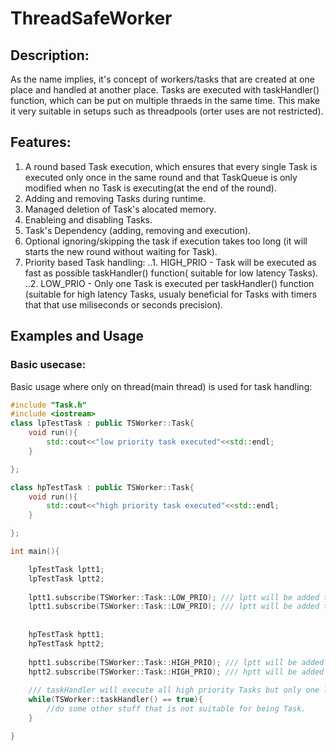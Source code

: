 # ThreadSafeWorker

## Description:
As the name implies, it's concept of workers/tasks that are created at one place and handled at another place. Tasks are executed with taskHandler() function, which can be put on multiple thraeds in the same time. This make it very suitable in setups such as threadpools (orter uses are not restricted).

## Features:
1. A round based Task execution, which ensures that every single Task is executed only once in the same round and that TaskQueue is only modified when no Task is executing(at the end of the round).
2. Adding and removing Tasks during runtime.
3. Managed deletion of Task's alocated memory.
4. Enableing and disabling Tasks.
5. Task's Dependency (adding, removing and execution).
6. Optional ignoring/skipping the task if execution takes too long (it will starts the new round without waiting for Task).
7. Priority based Task handling:
..1. HIGH_PRIO - Task will be executed as fast as possible taskHandler() function( suitable for low latency Tasks).
..2. LOW_PRIO  - Only one Task is executed per taskHandler() function (suitable for high latency Tasks,
	   usualy beneficial for Tasks with timers that that use miliseconds or seconds precision).
	   
## Examples and Usage

### Basic usecase:

Basic usage where only on thread(main thread) is used for task handling:
```C++
#include "Task.h"
#include <iostream>
class lpTestTask : public TSWorker::Task{
	void run(){
		std::cout<<"low priority task executed"<<std::endl;
	}

};

class hpTestTask : public TSWorker::Task{
	void run(){
		std::cout<<"high priority task executed"<<std::endl; 
	}

};

int main(){

	lpTestTask lptt1;
	lpTestTask lptt2;
	
	lptt1.subscribe(TSWorker::Task::LOW_PRIO); /// lptt will be added to low priority list
	lptt1.subscribe(TSWorker::Task::LOW_PRIO); /// lptt will be added to low priority list
	
	
	hpTestTask hptt1;
	hpTestTask hptt2;
	
	hptt1.subscribe(TSWorker::Task::HIGH_PRIO); /// lptt will be added to high priority list
	hptt2.subscribe(TSWorker::Task::HIGH_PRIO); /// hptt will be added to high priority list
	
	/// taskHandler will execute all high priority Tasks but only one low priority Task per cycle.
	while(TSWorker::taskHandler() == true){
		//do some other stuff that is not suitable for being Task.
	}

}


```
